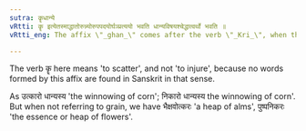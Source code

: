 ```yaml
---
sutra: कॄधान्ये
vRtti: कॄ इत्येतस्माद्धातोरुन्न्योरुपपदयोर्घञ्प्रत्ययो भवति धान्यविषयश्चेद्धात्वर्थो भवति ॥
vRtti_eng: The affix \"_ghan_\" comes after the verb \"_Kri_\", when the prepositions \"_ut_\" and \"_ni_\" are in composition and when the sense of the verb relates to grain.

---
```

The verb कॄ here means 'to scatter', and not 'to injure', because no words formed by this affix are found in Sanskrit in that sense.

As उत्कारो धान्यस्य 'the winnowing of corn'; निकारो धान्यस्य  the winnowing of corn'. But when not referring to grain, we have भैक्षवोत्करः 'a heap of alms', पुष्पनिकरः 'the essence or heap of flowers'.